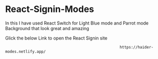 # React-Signin-Modes
In this I have used React Switch for Light Blue mode and Parrot mode Background that look great and amazing 

Glick the below Link to open the React Signin site

                                                       https://haider-modes.netlify.app/
